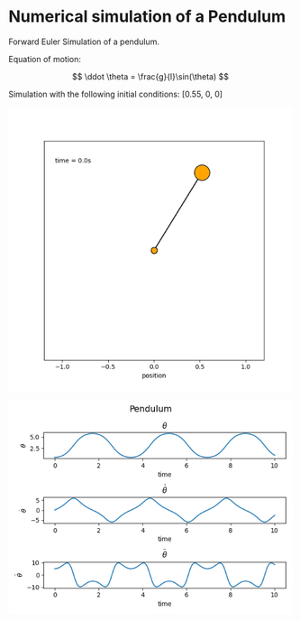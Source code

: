 # Numerical simulation of a Pendulum

Forward Euler Simulation of a pendulum. 

Equation of motion:

$$
\ddot \theta = \frac{g}{l}\sin(\theta)
$$

Simulation with the following initial conditions: [0.55, 0, 0]
<p align="center">
    <img src="gifs/pendulum.gif"/>
</p>

<p align="center">
    <img src="gifs/pendulum_plot.png"/>
</p>